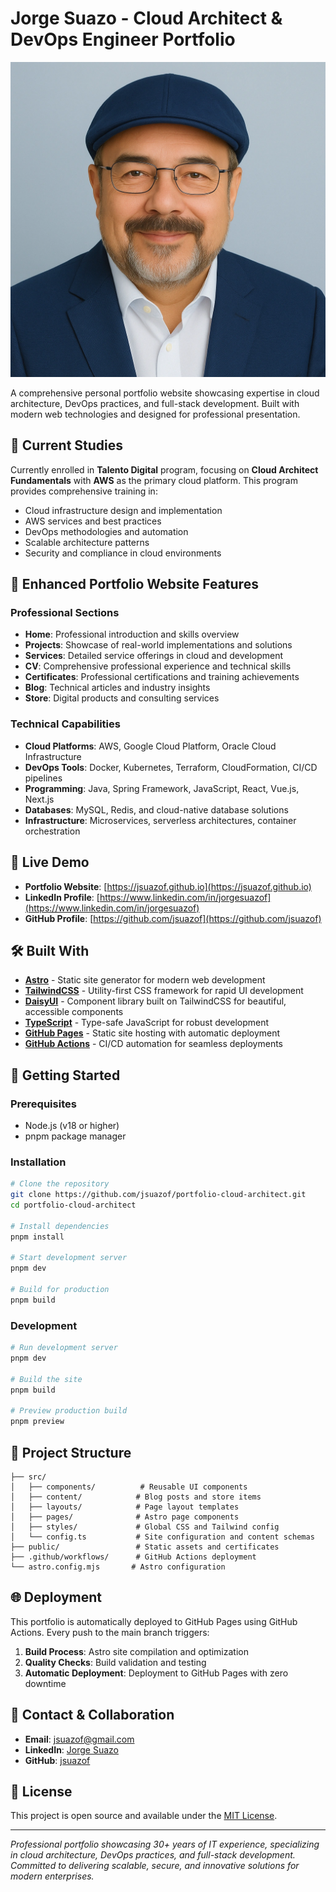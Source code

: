 # Jorge Suazo - Cloud Architect & DevOps Engineer Portfolio

![Jorge Suazo Portfolio](src/assets/images/profile.webp)

A comprehensive personal portfolio website showcasing expertise in cloud architecture, DevOps practices, and full-stack development. Built with modern web technologies and designed for professional presentation.

## 🌟 Current Studies

Currently enrolled in **Talento Digital** program, focusing on **Cloud Architect Fundamentals** with **AWS** as the primary cloud platform. This program provides comprehensive training in:

- Cloud infrastructure design and implementation
- AWS services and best practices
- DevOps methodologies and automation
- Scalable architecture patterns
- Security and compliance in cloud environments

## 🚀 Enhanced Portfolio Website Features

### Professional Sections
- **Home**: Professional introduction and skills overview
- **Projects**: Showcase of real-world implementations and solutions
- **Services**: Detailed service offerings in cloud and development
- **CV**: Comprehensive professional experience and technical skills
- **Certificates**: Professional certifications and training achievements
- **Blog**: Technical articles and industry insights
- **Store**: Digital products and consulting services

### Technical Capabilities
- **Cloud Platforms**: AWS, Google Cloud Platform, Oracle Cloud Infrastructure
- **DevOps Tools**: Docker, Kubernetes, Terraform, CloudFormation, CI/CD pipelines
- **Programming**: Java, Spring Framework, JavaScript, React, Vue.js, Next.js
- **Databases**: MySQL, Redis, and cloud-native database solutions
- **Infrastructure**: Microservices, serverless architectures, container orchestration

## 🎯 Live Demo

- **Portfolio Website**: [https://jsuazof.github.io](https://jsuazof.github.io)
- **LinkedIn Profile**: [https://www.linkedin.com/in/jorgesuazof](https://www.linkedin.com/in/jorgesuazof)
- **GitHub Profile**: [https://github.com/jsuazof](https://github.com/jsuazof)

## 🛠️ Built With

- **[Astro](https://astro.build)** - Static site generator for modern web development
- **[TailwindCSS](https://tailwindcss.com/)** - Utility-first CSS framework for rapid UI development
- **[DaisyUI](https://daisyui.com/)** - Component library built on TailwindCSS for beautiful, accessible components
- **[TypeScript](https://www.typescriptlang.org/)** - Type-safe JavaScript for robust development
- **[GitHub Pages](https://pages.github.com/)** - Static site hosting with automatic deployment
- **[GitHub Actions](https://github.com/features/actions)** - CI/CD automation for seamless deployments

## 🚀 Getting Started

### Prerequisites
- Node.js (v18 or higher)
- pnpm package manager

### Installation
```bash
# Clone the repository
git clone https://github.com/jsuazof/portfolio-cloud-architect.git
cd portfolio-cloud-architect

# Install dependencies
pnpm install

# Start development server
pnpm dev

# Build for production
pnpm build
```

### Development
```bash
# Run development server
pnpm dev

# Build the site
pnpm build

# Preview production build
pnpm preview
```

## 📁 Project Structure

```
├── src/
│   ├── components/          # Reusable UI components
│   ├── content/            # Blog posts and store items
│   ├── layouts/            # Page layout templates
│   ├── pages/              # Astro page components
│   ├── styles/             # Global CSS and Tailwind config
│   └── config.ts           # Site configuration and content schemas
├── public/                 # Static assets and certificates
├── .github/workflows/      # GitHub Actions deployment
└── astro.config.mjs       # Astro configuration
```

## 🌐 Deployment

This portfolio is automatically deployed to GitHub Pages using GitHub Actions. Every push to the main branch triggers:

1. **Build Process**: Astro site compilation and optimization
2. **Quality Checks**: Build validation and testing
3. **Automatic Deployment**: Deployment to GitHub Pages with zero downtime

## 📧 Contact & Collaboration

- **Email**: jsuazof@gmail.com
- **LinkedIn**: [Jorge Suazo](https://www.linkedin.com/in/jorgesuazof)
- **GitHub**: [jsuazof](https://github.com/jsuazof)

## 📄 License

This project is open source and available under the [MIT License](LICENSE).

---

*Professional portfolio showcasing 30+ years of IT experience, specializing in cloud architecture, DevOps practices, and full-stack development. Committed to delivering scalable, secure, and innovative solutions for modern enterprises.*

